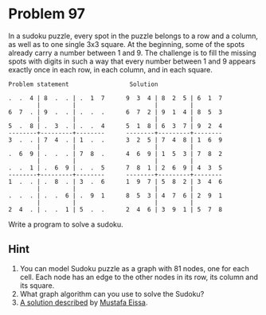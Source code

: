 # Problem 97

In a sudoku puzzle, every spot in the puzzle belongs to a row and a column, as well as to one single 3x3 square. At the beginning, some of the spots already carry a number between 1 and 9. The challenge is to fill the missing spots with digits in such a way that every number between 1 and 9 appears exactly once in each row, in each column, and in each square.

```       
Problem statement                 Solution

.  .  4 | 8  .  . | .  1  7	     9  3  4 | 8  2  5 | 6  1  7	     
        |         |                      |         |
6  7  . | 9  .  . | .  .  .	     6  7  2 | 9  1  4 | 8  5  3
        |         |                      |         |
5  .  8 | .  3  . | .  .  4      5  1  8 | 6  3  7 | 9  2  4
--------+---------+--------      --------+---------+--------
3  .  . | 7  4  . | 1  .  .      3  2  5 | 7  4  8 | 1  6  9
        |         |                      |         |
.  6  9 | .  .  . | 7  8  .      4  6  9 | 1  5  3 | 7  8  2
        |         |                      |         |
.  .  1 | .  6  9 | .  .  5      7  8  1 | 2  6  9 | 4  3  5
--------+---------+--------      --------+---------+--------
1  .  . | .  8  . | 3  .  6	     1  9  7 | 5  8  2 | 3  4  6
        |         |                      |         |
.  .  . | .  .  6 | .  9  1	     8  5  3 | 4  7  6 | 2  9  1
        |         |                      |         |
2  4  . | .  .  1 | 5  .  .      2  4  6 | 3  9  1 | 5  7  8
```

Write a program to solve a sudoku.

## Hint
1. You can model Sudoku puzzle as a graph with 81 nodes, one for each cell. Each node has an edge to the other  nodes in its row, its column and its square. 
2. What graph algorithm can you use to solve the Sudoku? 
3. [A solution described](http://www.codeproject.com/Articles/801268/A-Sudoku-Solver-using-Graph-Coloring) by [Mustafa Eissa](http://www.codeproject.com/script/Membership/View.aspx?mid=5805426).
